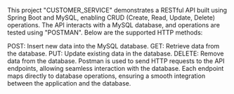 This project "CUSTOMER_SERVICE" demonstrates a RESTful API built using Spring Boot and MySQL, enabling CRUD (Create, Read, Update, Delete) operations. 
The API interacts with a MySQL database, and operations are tested using "POSTMAN". Below are the supported HTTP methods:

POST: Insert new data into the MySQL database.
GET: Retrieve data from the database.
PUT: Update existing data in the database.
DELETE: Remove data from the database.
Postman is used to send HTTP requests to the API endpoints, allowing seamless interaction with the database.
Each endpoint maps directly to database operations, ensuring a smooth integration between the application and the database.

